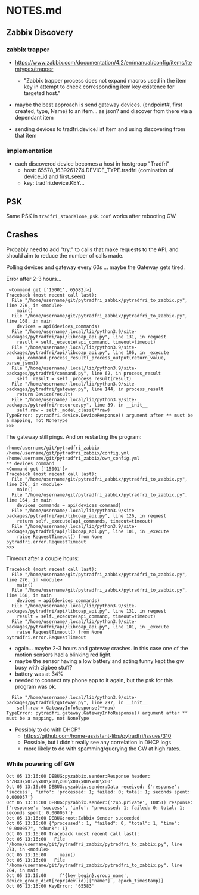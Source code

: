 # NOTES.md

## Zabbix Discovery

### zabbix trapper

* https://www.zabbix.com/documentation/4.2/en/manual/config/items/itemtypes/trapper
  * "Zabbix trapper process does not expand macros used in the item key in attempt to check corresponding item key existence for targeted host."
* maybe the best approach is send gateway devices. (endpoint#, first created, type, Name) to an item... as json? and discover from there via a dependant item

* sending devices to tradfri.device.list Item and using discovering from that item

### implementation

* each discovered device becomes a host in hostgroup "Tradfri"
  * host: 65578_1639261274.DEVICE_TYPE.tradfri (comination of device_id and first_seen)
  * key: tradfri.device.KEY...

## PSK

Same PSK in ```tradfri_standalone_psk.conf``` works after rebooting GW

## Crashes

Probably need to add "try:" to calls that make requests to the API, and should aim to reduce the number of calls made.

Polling devices and gateway every 60s ... maybe the Gateway gets tired.

Error after 2-3 hours...
```
 <Command get ['15001', 65582]>]
Traceback (most recent call last):
  File "/home/username/git/pytradfri_zabbix/pytradfri_to_zabbix.py", line 276, in <module>
    main()
  File "/home/username/git/pytradfri_zabbix/pytradfri_to_zabbix.py", line 168, in main
    devices = api(devices_commands)
  File "/home/username/.local/lib/python3.9/site-packages/pytradfri/api/libcoap_api.py", line 131, in request
    result = self._execute(api_command, timeout=timeout)
  File "/home/username/.local/lib/python3.9/site-packages/pytradfri/api/libcoap_api.py", line 106, in _execute
    api_command.process_result(_process_output(return_value, parse_json))
  File "/home/username/.local/lib/python3.9/site-packages/pytradfri/command.py", line 62, in process_result
    self._result = self._process_result(result)
  File "/home/username/.local/lib/python3.9/site-packages/pytradfri/gateway.py", line 144, in process_result
    return Device(result)
  File "/home/username/.local/lib/python3.9/site-packages/pytradfri/resource.py", line 39, in __init__
    self.raw = self._model_class(**raw)
TypeError: pytradfri.device.DeviceResponse() argument after ** must be a mapping, not NoneType
>>>
```
The gateway still pings.
And on restarting the program: 
```
/home/username/git/pytradfri_zabbix /home/username/git/pytradfri_zabbix/config.yml /home/username/git/pytradfri_zabbix/own_config.yml
** devices_command
<Command get ['15001']>
Traceback (most recent call last):
  File "/home/username/git/pytradfri_zabbix/pytradfri_to_zabbix.py", line 276, in <module>
    main()
  File "/home/username/git/pytradfri_zabbix/pytradfri_to_zabbix.py", line 164, in main
    devices_commands = api(devices_command)
  File "/home/username/.local/lib/python3.9/site-packages/pytradfri/api/libcoap_api.py", line 126, in request
    return self._execute(api_commands, timeout=timeout)
  File "/home/username/.local/lib/python3.9/site-packages/pytradfri/api/libcoap_api.py", line 101, in _execute
    raise RequestTimeout() from None
pytradfri.error.RequestTimeout
>>>
```

Timeout after a couple hours:
```
Traceback (most recent call last):
  File "/home/username/git/pytradfri_zabbix/pytradfri_to_zabbix.py", line 276, in <module>
    main()
  File "/home/username/git/pytradfri_zabbix/pytradfri_to_zabbix.py", line 168, in main
    devices = api(devices_commands)
  File "/home/username/.local/lib/python3.9/site-packages/pytradfri/api/libcoap_api.py", line 131, in request
    result = self._execute(api_command, timeout=timeout)
  File "/home/username/.local/lib/python3.9/site-packages/pytradfri/api/libcoap_api.py", line 101, in _execute
    raise RequestTimeout() from None
pytradfri.error.RequestTimeout
```

- again... maybe 2-3 hours and gateway crashes. in this case one of the motion sensors had a blinking red light.
- maybe the sensor having a low battery and acting funny kept the gw busy with zigbee stuff?
- battery was at 34%
- needed to connect my phone app to it again, but the psk for this program was ok.

```
  File "/home/username/.local/lib/python3.9/site-packages/pytradfri/gateway.py", line 297, in __init__
    self.raw = GatewayInfoResponse(**raw)
TypeError: pytradfri.gateway.GatewayInfoResponse() argument after ** must be a mapping, not NoneType
```

- Possibly to do with DHCP?
  - https://github.com/home-assistant-libs/pytradfri/issues/310
  - Possible, but i didn't really see any correlation in DHCP logs 
  - more likely to do with spamming/querying the GW at high rates.


### While powering off GW

```
Oct 05 13:16:00 DEBUG:pyzabbix.sender:Response header: b'ZBXD\x01Z\x00\x00\x00\x00\x00\x00\x00'
Oct 05 13:16:00 DEBUG:pyzabbix.sender:Data received: {'response': 'success', 'info': 'processed: 1; failed: 0; total: 1; seconds spent: 0.000057'}
Oct 05 13:16:00 DEBUG:pyzabbix.sender:('z4p.private', 10051) response: {'response': 'success', 'info': 'processed: 1; failed: 0; total: 1; seconds spent: 0.000057'}
Oct 05 13:16:00 DEBUG:root:Zabbix Sender succeeded
Oct 05 13:16:00 {"processed": 1, "failed": 0, "total": 1, "time": "0.000057", "chunk": 1}
Oct 05 13:16:00 Traceback (most recent call last):
Oct 05 13:16:00   File "/home/username/git/pytradfri_zabbix/pytradfri_to_zabbix.py", line 273, in <module>
Oct 05 13:16:00     main()
Oct 05 13:16:00   File "/home/username/git/pytradfri_zabbix/pytradfri_to_zabbix.py", line 204, in main
Oct 05 13:16:00     f'{key_begin}.group_name', device_group_dict[repr(dev.id)]['name'] , epoch_timestamp)]
Oct 05 13:16:00 KeyError: '65583'
```
